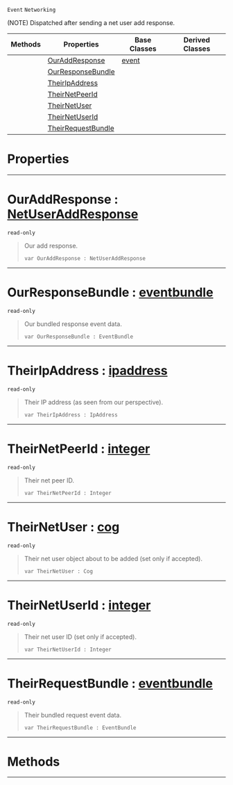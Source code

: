  `Event` `Networking`



(NOTE) Dispatched after sending a net user add response.

|Methods|Properties|Base Classes|Derived Classes|
|---|---|---|---|
| |[ OurAddResponse](https://github.com/ZilchEngine/ZilchDocs/blob/master/code_reference/class_reference/netpeersentuseraddresponse.md#ouraddresponse-zilch-engi)|[event](https://github.com/ZilchEngine/ZilchDocs/blob/master/code_reference/class_reference/event.md)| |
| |[ OurResponseBundle](https://github.com/ZilchEngine/ZilchDocs/blob/master/code_reference/class_reference/netpeersentuseraddresponse.md#ourresponsebundle-zilch-e)| | |
| |[ TheirIpAddress](https://github.com/ZilchEngine/ZilchDocs/blob/master/code_reference/class_reference/netpeersentuseraddresponse.md#theiripaddress-zilch-engi)| | |
| |[ TheirNetPeerId](https://github.com/ZilchEngine/ZilchDocs/blob/master/code_reference/class_reference/netpeersentuseraddresponse.md#theirnetpeerid-zilch-engi)| | |
| |[ TheirNetUser](https://github.com/ZilchEngine/ZilchDocs/blob/master/code_reference/class_reference/netpeersentuseraddresponse.md#theirnetuser-zilch-engine)| | |
| |[ TheirNetUserId](https://github.com/ZilchEngine/ZilchDocs/blob/master/code_reference/class_reference/netpeersentuseraddresponse.md#theirnetuserid-zilch-engi)| | |
| |[ TheirRequestBundle](https://github.com/ZilchEngine/ZilchDocs/blob/master/code_reference/class_reference/netpeersentuseraddresponse.md#theirrequestbundle-zero)| | |


 #  Properties


---  
 #  OurAddResponse : [NetUserAddResponse](https://github.com/ZilchEngine/ZilchDocs/blob/master/code_reference/enum_reference.md#netuseraddresponse)

 `read-only`

> Our add response.
> ``` lang=cpp, name=Nada
> var OurAddResponse : NetUserAddResponse


---  
 #  OurResponseBundle : [eventbundle](https://github.com/ZilchEngine/ZilchDocs/blob/master/code_reference/class_reference/eventbundle.md)

 `read-only`

> Our bundled response event data.
> ``` lang=cpp, name=Nada
> var OurResponseBundle : EventBundle


---  
 #  TheirIpAddress : [ipaddress](https://github.com/ZilchEngine/ZilchDocs/blob/master/code_reference/class_reference/ipaddress.md)

 `read-only`

> Their IP address (as seen from our perspective).
> ``` lang=cpp, name=Nada
> var TheirIpAddress : IpAddress


---  
 #  TheirNetPeerId : [integer](https://github.com/ZilchEngine/ZilchDocs/blob/master/code_reference/nada_base_types/integer.md)

 `read-only`

> Their net peer ID.
> ``` lang=cpp, name=Nada
> var TheirNetPeerId : Integer


---  
 #  TheirNetUser : [cog](https://github.com/ZilchEngine/ZilchDocs/blob/master/code_reference/class_reference/cog.md)

 `read-only`

> Their net user object about to be added (set only if accepted).
> ``` lang=cpp, name=Nada
> var TheirNetUser : Cog


---  
 #  TheirNetUserId : [integer](https://github.com/ZilchEngine/ZilchDocs/blob/master/code_reference/nada_base_types/integer.md)

 `read-only`

> Their net user ID (set only if accepted).
> ``` lang=cpp, name=Nada
> var TheirNetUserId : Integer


---  
 #  TheirRequestBundle : [eventbundle](https://github.com/ZilchEngine/ZilchDocs/blob/master/code_reference/class_reference/eventbundle.md)

 `read-only`

> Their bundled request event data.
> ``` lang=cpp, name=Nada
> var TheirRequestBundle : EventBundle


---  
 #  Methods


---  
 

 